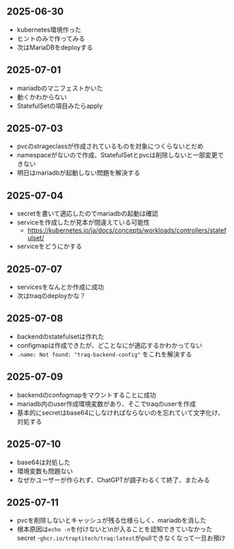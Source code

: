 ## 2025-06-30
- kubernetes環境作った
- ヒントのみで作ってみる
- 次はMariaDBをdeployする


## 2025-07-01
- mariadbのマニフェストかいた
- 動くかわからない
- StatefulSetの項目みたらapply


## 2025-07-03
- pvcのstrageclassが作成されているものを対象につくらないとだめ
- namespaceがないので作成、StatefulSetとpvcは削除しないと一部変更できない
- 明日はmariadbが起動しない問題を解決する

## 2025-07-04
- secretを書いて適応したのでmariadbの起動は確認
- serviceを作成したが見本が間違えている可能性
  - https://kubernetes.io/ja/docs/concepts/workloads/controllers/statefulset/
- serviceをどうにかする

## 2025-07-07
- servicesをなんとか作成に成功
- 次はtraqのdeployかな？

## 2025-07-08
- backendのstatefulsetは作れた
- configmapは作成できたが、どことなにが適応するかわかってない
- `.name: Not found: "traq-backend-config"` をこれを解決する

## 2025-07-09
- backendのconfogmapをマウントすることに成功
- mariadb内のuser作成環境変数があり、そこでtraqのuserを作成
- 基本的にsecretはbase64にしなければならないのを忘れていて文字化け、対処する

## 2025-07-10
- base64は対処した
- 環境変数も問題ない
- なぜかユーザーが作られず、ChatGPTが調子わるくて終了、またみる

## 2025-07-11
- pvcを削除しないとキャッシュが残る仕様らしく、mariadbを消した
- 根本原因は`echo -n`を付けないと\nが入ることを認知できていなかったsecret
-`ghcr.io/traptitech/traq:latest`がpullできなくなって一旦お預け
